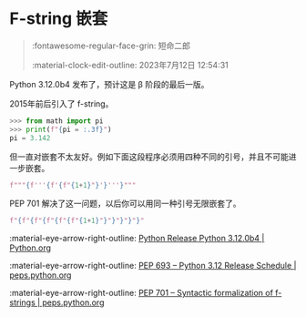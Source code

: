# F-string 嵌套

> :fontawesome-regular-face-grin: 短命二郎
>
> :material-clock-edit-outline: 2023年7月12日 12:54:31

Python 3.12.0b4 发布了，预计这是 β 阶段的最后一版。

2015年前后引入了 f-string。

```python
>>> from math import pi
>>> print(f"{pi = :.3f}")
pi = 3.142
```

但一直对嵌套不太友好。例如下面这段程序必须用四种不同的引号，并且不可能进一步嵌套。

```python
f"""{f'''{f'{f"{1+1}"}'}'''}"""
```

PEP 701 解决了这一问题，以后你可以用同一种引号无限嵌套了。

```python
f"{f"{f"{f"{f"{f"{1+1}"}"}"}"}"}"
```

:material-eye-arrow-right-outline: [Python Release Python 3.12.0b4 | Python.org](https://www.python.org/downloads/release/python-3120b4/)

:material-eye-arrow-right-outline: [PEP 693 – Python 3.12 Release Schedule | peps.python.org](https://peps.python.org/pep-0693/)

:material-eye-arrow-right-outline: [PEP 701 – Syntactic formalization of f-strings | peps.python.org](https://peps.python.org/pep-0701/)
